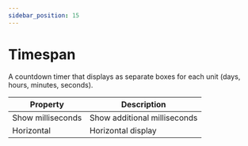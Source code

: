 ```yaml
---
sidebar_position: 15
---
```

# Timespan

A countdown timer that displays as separate boxes for each unit (days, hours, minutes, seconds).

| **Property** | **Description** |
| --- | --- |
| Show milliseconds | Show additional milliseconds |
| Horizontal | Horizontal display |

